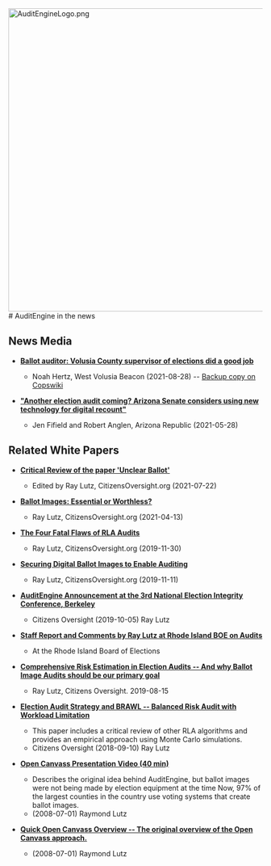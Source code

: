 <img src="https://copswiki.org/w/pub/Common/AuditEngine/AuditEngineLogo.png" alt="AuditEngineLogo.png" width='600' />
# AuditEngine in the news

## News Media

- <a href="https://beacononlinenews.com/2021/08/28/ballot-auditor-volusia-county-supervisor-of-elections-did-a-good-job/" target="_blank">**Ballot auditor: Volusia County supervisor of elections did a good job**</a>
    - Noah Hertz, West Volusia Beacon (2021-08-28) -- <a href="https://copswiki.org/Common/M1979" target="_blank">Backup copy on Copswiki</a>

- [**"Another election audit coming? Arizona Senate considers using new technology for digital recount"**](https://www.azcentral.com/story/news/politics/elections/2021/05/28/arizona-senate-considers-using-new-technology-2nd-audit-maricopa-county-election/7478902002/)
    - Jen Fifield and Robert Anglen, Arizona Republic (2021-05-28)


## Related White Papers

- [**Critical Review of the paper 'Unclear Ballot'**](https://docs.google.com/document/d/1NudWuO7pD2vU_zQZaYq9-eus6ugaEHqLa688bnZF444/edit?usp=sharing)
    - Edited by Ray Lutz, CitizensOversight.org (2021-07-22)

- [**Ballot Images: Essential or Worthless?**](https://docs.google.com/document/d/19Q_yIb4fG62Ri9ZMmvsWcHsEMdoVqo76_Iyr7MbfWCM/edit?usp=sharing)
    - Ray Lutz, CitizensOversight.org (2021-04-13)

- [**The Four Fatal Flaws of RLA Audits**](https://docs.google.com/document/d/1k5XbCLMGq4-TsDlc5CfoVouhI1v1QrAzOMN0r7hgTD0/edit?usp=sharing)
    - Ray Lutz, CitizensOversight.org (2019-11-30)

- [**Securing Digital Ballot Images to Enable Auditing**](https://docs.google.com/document/d/1tBS1VBjPINbVhsP4GvlxNCHKJSILmwWsExVJJ0CmQ6U/edit?usp=sharing)
    - Ray Lutz, CitizensOversight.org (2019-11-11)

- [**AuditEngine Announcement at the 3rd National Election Integrity Conference, Berkeley**](https://copswiki.org/Common/M1928)
    - Citizens Oversight (2019-10-05) Ray Lutz

- [**Staff Report and Comments by Ray Lutz at Rhode Island BOE on Audits**](https://copswiki.org/Common/M1926)
    - At the Rhode Island Board of Elections

- [**Comprehensive Risk Estimation in Election Audits -- And why Ballot Image Audits should be our primary goal**](https://www.copswiki.org/Common/M1913)
    - Ray Lutz, Citizens Oversight. 2019-08-15

- [**Election Audit Strategy and BRAWL -- Balanced Risk Audit with Workload Limitation**](https://copswiki.org/Common/M1879)
    - This paper includes a critical review of other RLA algorithms and provides an empirical approach using Monte Carlo simulations.
    - Citizens Oversight (2018-09-10) Ray Lutz

- [**Open Canvass Presentation Video (40 min)**](https://copswiki.org/Common/M546)
    - Describes the original idea behind AuditEngine, but ballot images were not being made by election equipment at the time
      Now, 97% of the largest counties in the country use voting systems that create ballot images.
    - (2008-07-01) Raymond Lutz

- [**Quick Open Canvass Overview -- The original overview of the Open Canvass approach.**](https://copswiki.org/Common/QuickOpenCanvassOverview)
    - (2008-07-01) Raymond Lutz
